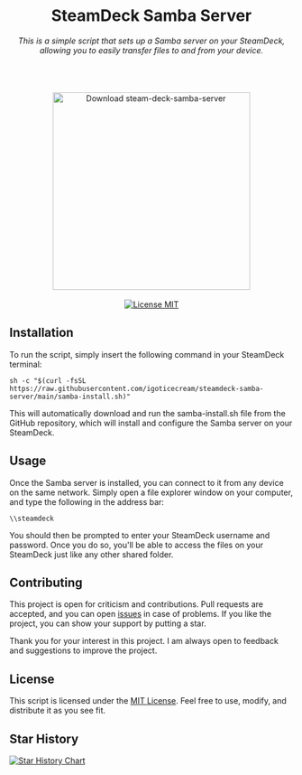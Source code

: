 <h1 align="center">SteamDeck Samba Server</h1>
<p align="center">
  <i>This is a simple script that sets up a Samba server on your SteamDeck, allowing you to easily transfer files to and from your device.</i>
  <br/>
  <br/>
  <br/>
  <br/>
  <a name="download button" href="https://github.com/igoticecream/steamdeck-samba-server/releases/download/latest/samba-install.desktop"><img src="./docs/download_button.svg"  alt="Download steam-deck-samba-server" width="350px" style="padding-top: 15px;"></a>
  <br/>
  <br/>
  <a href="./LICENSE">
    <img src="https://img.shields.io/badge/License-MIT-0aa8d2?logo=opensourceinitiative&logoColor=fff" alt="License MIT">
  </a>
</p>

## Installation

To run the script, simply insert the following command in your SteamDeck terminal:


`sh -c "$(curl -fsSL https://raw.githubusercontent.com/igoticecream/steamdeck-samba-server/main/samba-install.sh)"`


This will automatically download and run the samba-install.sh file from the GitHub repository, which will install and configure the Samba server on your SteamDeck.

## Usage

Once the Samba server is installed, you can connect to it from any device on the same network. Simply open a file explorer window on your computer, and type the following in the address bar:

`\\steamdeck`

You should then be prompted to enter your SteamDeck username and password. Once you do so, you'll be able to access the files on your SteamDeck just like any other shared folder.

## Contributing

This project is open for criticism and contributions. Pull requests are accepted, and you can open [issues](https://github.com/igoticecream/steamdeck-samba-server/issues) in case of problems. If you like the project, you can show your support by putting a star.

Thank you for your interest in this project. I am always open to feedback and suggestions to improve the project.

## License

This script is licensed under the [MIT License](https://github.com/igoticecream/steamdeck-samba-server/blob/main/LICENSE). Feel free to use, modify, and distribute it as you see fit.

## Star History

<a href="https://star-history.com/#igoticecream/steamdeck-samba-server&Date">
  <picture>
    <source media="(prefers-color-scheme: dark)" srcset="https://api.star-history.com/svg?repos=igoticecream/steamdeck-samba-server&type=Date&theme=dark" />
    <source media="(prefers-color-scheme: light)" srcset="https://api.star-history.com/svg?repos=igoticecream/steamdeck-samba-server&type=Date" />
    <img alt="Star History Chart" src="https://api.star-history.com/svg?repos=igoticecream/steamdeck-samba-server&type=Date" />
  </picture>
</a>
